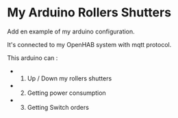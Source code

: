 # My Arduino Rollers Shutters
Add en example of my arduino configuration.

It's connected to my OpenHAB system with mqtt protocol.

This arduino can :

* 1) Up / Down my rollers shutters
* 2) Getting power consumption
* 3) Getting Switch orders
